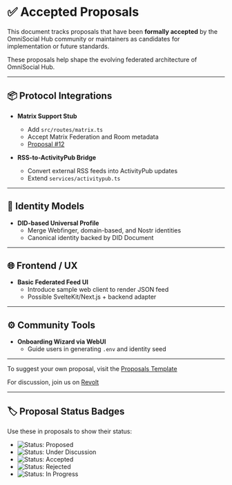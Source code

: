 # ✅ Accepted Proposals

This document tracks proposals that have been **formally accepted** by the OmniSocial Hub community or maintainers as candidates for implementation or future standards.

These proposals help shape the evolving federated architecture of OmniSocial Hub.

---

## 📦 Protocol Integrations

- **Matrix Support Stub**
  - Add `src/routes/matrix.ts`
  - Accept Matrix Federation and Room metadata
  - [Proposal #12](https://github.com/beitmenotyou-com/OmniSocial-ProtocolKit/issues/12)

- **RSS-to-ActivityPub Bridge**
  - Convert external RSS feeds into ActivityPub updates
  - Extend `services/activitypub.ts`

---

## 🧠 Identity Models

- **DID-based Universal Profile**
  - Merge Webfinger, domain-based, and Nostr identities
  - Canonical identity backed by DID Document

---

## 🌐 Frontend / UX

- **Basic Federated Feed UI**
  - Introduce sample web client to render JSON feed
  - Possible SvelteKit/Next.js + backend adapter

---

## ⚙️ Community Tools

- **Onboarding Wizard via WebUI**
  - Guide users in generating `.env` and identity seed

---

To suggest your own proposal, visit the [Proposals Template](https://github.com/beitmenotyou-com/OmniSocial-ProtocolKit/issues/new?template=proposal.md)

For discussion, join us on [Revolt](https://revolt.chat/invite/5DnMjCx8)

---
## 🏷️ Proposal Status Badges

Use these in proposals to show their status:

- ![Status: Proposed](https://img.shields.io/badge/Status-Proposed-lightgray)
- ![Status: Under Discussion](https://img.shields.io/badge/Status-Under%20Discussion-yellow)
- ![Status: Accepted](https://img.shields.io/badge/Status-Accepted-brightgreen)
- ![Status: Rejected](https://img.shields.io/badge/Status-Rejected-red)
- ![Status: In Progress](https://img.shields.io/badge/Status-In%20Progress-blue)
